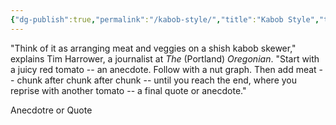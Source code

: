 ```yaml
---
{"dg-publish":true,"permalink":"/kabob-style/","title":"Kabob Style","tags":["journalism"],"created":"2023-04-20","updated":""}
---
```


"Think of it as arranging meat and veggies on a shish kabob skewer," explains Tim Harrower, a journalist at _The_ (Portland) _Oregonian_. "Start with a juicy red tomato -- an anecdote. Follow with a nut graph. Then add meat -- chunk after chunk after chunk -- until you reach the end, where you reprise with another tomato -- a final quote or anecdote."

Anecdotre or Quote